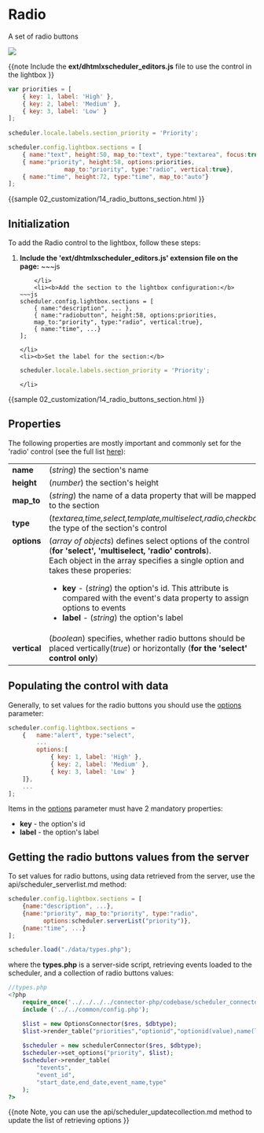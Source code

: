  Radio 
==============

A set of radio buttons

<img src="radio_editor.png"/>

{{note
Include the **ext/dhtmlxscheduler_editors.js** file to use the control in the lightbox
}}


~~~js
var priorities = [
	{ key: 1, label: 'High' },
	{ key: 2, label: 'Medium' },
	{ key: 3, label: 'Low' }
];
            
scheduler.locale.labels.section_priority = 'Priority';

scheduler.config.lightbox.sections = [
	{ name:"text", height:50, map_to:"text", type:"textarea", focus:true },
	{ name:"priority", height:58, options:priorities, 
    			map_to:"priority", type:"radio", vertical:true},
	{ name:"time", height:72, type:"time", map_to:"auto"}
];
~~~

{{sample
	02_customization/14_radio_buttons_section.html
}}


Initialization
-----------------------
To add the Radio control to the lightbox, follow these steps:

<ol>
	<li><b>Include the 'ext/dhtmlxscheduler_editors.js' extension file on the page:</b>
~~~js
<script src="../codebase/ext/dhtmlxscheduler_editors.js"></script>

~~~
	</li>
    <li><b>Add the section to the lightbox configuration:</b>
~~~js
scheduler.config.lightbox.sections = [
	{ name:"description", ... },
	{ name:"radiobutton", height:58, options:priorities, 
    map_to:"priority", type:"radio", vertical:true},
    { name:"time", ...}
];
~~~
	</li>
    <li><b>Set the label for the section:</b>
~~~js
scheduler.locale.labels.section_priority = 'Priority';
~~~
	</li>
</ol>
     
{{sample
	02_customization/14_radio_buttons_section.html
}}

Properties
---------------------------------------------
The following properties are mostly important and commonly set for the 'radio' control (see the full list <a href="api/scheduler_lightbox_config.md">here</a>):

<table class="webixdoc_links">
	<tbody>
    	<tr>
			<td class="webixdoc_links0"><b>name</b></td>
			<td>(<i>string</i>) the section's name </td>
		</tr>
        <tr>
			<td class="webixdoc_links0"><b>height</b></td>
			<td>(<i>number</i>) the section's height</td>
		</tr>
        <tr>
			<td class="webixdoc_links0"><b>map_to</b></td>
			<td>(<i>string</i>) the name of a data property that will be mapped to the section</td>
		</tr>
        <tr>
			<td class="webixdoc_links0"><b>type</b></td>
			<td>(<i>textarea,time,select,template,multiselect,radio,checkbox</i>) the type of the section's control</td>
		</tr>
        <tr>
			<td class="webixdoc_links0"  style="vertical-align: top;"><b>options</b></td>
			<td>(<i>array of objects</i>) defines select options of the control (<b>for 'select', 'multiselect, 'radio' controls</b>).<br> Each object in the array specifies a single option and takes these properies:
            	<ul>
					<li><b>key</b> -   (<i>string</i>) the option's id. This attribute is compared with the event's data property to assign options to events</li>
					<li><b>label</b> -   (<i>string</i>) the option's label</li>
			</ul>
             </td>
		</tr>
		<tr>
			<td class="webixdoc_links0"><b>vertical</b></td>
			<td>(<i>boolean</i>) specifies, whether radio buttons should be placed vertically(<i>true</i>) or horizontally  (<b>for the 'select' control only</b>)</td>
		</tr>
    </tbody>
</table>



Populating the control with data
-------------------------------------------

Generally, to set values for the radio buttons you should use the [options](api/scheduler_lightbox_config.md) parameter:

~~~js
scheduler.config.lightbox.sections = 
	{  	name:"alert", type:"select", 
        ...
    	options:[
			{ key: 1, label: 'High' },
			{ key: 2, label: 'Medium' },
			{ key: 3, label: 'Low' }
	]},
    ...
];
~~~

Items in the  [options](api/scheduler_lightbox_config.md) parameter must have 2 mandatory properties:

- **key** - the option's id
- **label** - the option's label

Getting the radio buttons values from the server
------------------------------------------------------
To set values for radio buttons, using data retrieved from the server, use the api/scheduler_serverlist.md method:

~~~js
scheduler.config.lightbox.sections = [
	{name:"description", ...},
	{name:"priority", map_to:"priority", type:"radio", 
          options:scheduler.serverList("priority")},
	{name:"time", ...}
];

scheduler.load("./data/types.php");
~~~

where the **types.php** is a server-side script, retrieving events loaded to the scheduler, and a collection of radio buttons values:

~~~php
//types.php
<?php
	require_once('../../../../connector-php/codebase/scheduler_connector.php');
	include ('../../common/config.php');

	$list = new OptionsConnector($res, $dbtype);
	$list->render_table("priorities","optionid","optionid(value),name(label)");
	
	$scheduler = new schedulerConnector($res, $dbtype);
	$scheduler->set_options("priority", $list);
	$scheduler->render_table(
        "tevents",
        "event_id",
        "start_date,end_date,event_name,type"
    );
?>
~~~

{{note
Note, you can use the api/scheduler_updatecollection.md method to update the list of retrieving options
}}
